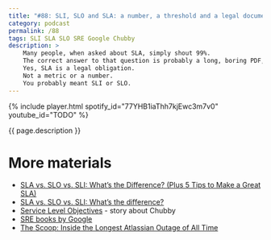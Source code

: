 ```yaml
---
title: "#88: SLI, SLO and SLA: a number, a threshold and a legal document respectively"
category: podcast
permalink: /88
tags: SLI SLA SLO SRE Google Chubby
description: >
    Many people, when asked about SLA, simply shout 99%.
    The correct answer to that question is probably a long, boring PDF, written by lawyers.
    Yes, SLA is a legal obligation.
    Not a metric or a number.
    You probably meant SLI or SLO.
---
```


{% include player.html spotify_id="77YHB1iaThh7kjEwc3m7v0" youtube_id="TODO" %}

{{ page.description }}

<!--
So, Service Level Indicator, SLI for short, is simply a metric.
A number that can be objectively measured within your system, that somehow describes its health.
A typical SLI is the response time, uptime or error rate.
SLI is what you put on those shiny dashboards in the office monitors.
A response time, typically measured in milliseconds, explains how fast your system responds.
Uptime tells how much time the system was operational, within a certain period.
Error rate tells us how many requests ended with a failure.

All these metrics, and many more, change over time.
They are dynamic.
Of course, you can think of many other SLIs, more relevant to your actual business.
The point is, SLI explains how your system is really doing from the bird's eye view.

When you are providing a service to a customer, the customer may be interested in your SLIs.
Before they make a purchase or during normal operations, your indicators matter to their business.
For example, if your uptime is poor or response times skyrocket, their SLIs may be impacted as well.
To avoid disappointments, the customer may require you to keep certain SLIs high or low.
They may ask you to keep uptime above 99.99%.
Or to keep the average response time below 100 milliseconds.
This is understandable.

This threshold is known as SLO - _Service Level Objective_.
Your engineering objective is to keep SLIs within agreed SLOs.
99.99% is your objective.
As well as 100 milliseconds.

OK, but SLO is not just a gentlemen's agreement.
It should be a legal obligation.
If you fail to meet those thresholds, legal consequences may apply.
Typically you must make a partial refund.
This agreement is called _Service Level Agreement_.
SLA for short.

SLA should be quite precise.
For example, how response time is measured?
Including network round-trip?
From which location?
Also, is it average, median or 99th percentile?
Finally, SLA documents typically define multiple SLOs.
The bigger the violation, the higher refund you can expect.

Defining uptime is even more complex.
If a critical feature is broken due to a bug, can you still consider your application up?
On the other hand, if your website is down for maintenance every single day for an hour, does that count as an outage?
I hope it's not.
Otherwise, the website of Polish Railway would have an uptime of less than 97%.

SLA is also important internally, within an organization.
At Google, there used to be a distributed locking service called Chubby.
It was so reliable that everyone basically assumed it has a 100% SLA.
So, when Chubby had an outage, a lot of other services failed as well.
The solution was surprising.
If Chubby didn't have an outage in the last quarter, they purposefully took it down, randomly.
Developers learned how to deal with outages, knowing that SLO is real.

That's it, thanks for listening, bye!
-->

# More materials

* [SLA vs. SLO vs. SLI: What’s the Difference? (Plus 5 Tips to Make a Great SLA)](https://betterstack.com/community/guides/incident-management/sla-vs-slo-vs-sli/)
* [SLA vs. SLO vs. SLI: What’s the difference?](https://www.atlassian.com/incident-management/kpis/sla-vs-slo-vs-sli)
* [Service Level Objectives](https://sre.google/sre-book/service-level-objectives/) - story about Chubby
* [SRE books by Google](https://sre.google/books/)
* [The Scoop: Inside the Longest Atlassian Outage of All Time](https://newsletter.pragmaticengineer.com/p/scoop-atlassian)

